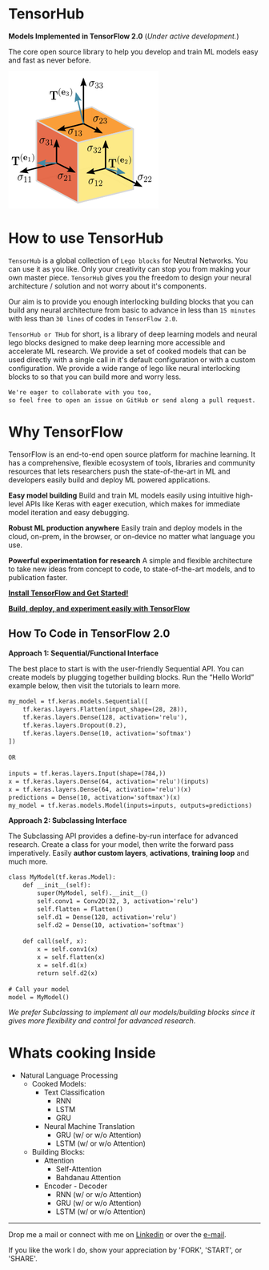 # TensorHub
**Models Implemented in TensorFlow 2.0** (*Under active development.*)

The core open source library to help you develop and train ML models easy and fast as never before.

![TensorHub](__data__/header.png)

# How to use TensorHub

`TensorHub` is a global collection of `Lego blocks` for Neutral Networks. You can use it as you like. Only your creativity can stop you from making your own master piece. `TensorHub` gives you the freedom to design your neural architecture / solution and not worry about it's components.

Our aim is to provide you enough interlocking building blocks that you can build any neural architecture from basic to advance in less than `15 minutes` with less than `30 lines` of codes in `TensorFlow 2.0`.

`TensorHub or THub` for short, is a library of deep learning models and neural lego blocks designed to make deep learning more accessible and accelerate ML research. We provide a set of cooked models that can be used directly with a single call in it's default configuration or with a custom configuration. We provide a wide range of lego like neural interlocking blocks to so that you can build more and worry less.


```
We're eager to collaborate with you too,
so feel free to open an issue on GitHub or send along a pull request.
```

# Why TensorFlow
TensorFlow is an end-to-end open source platform for machine learning. It has a comprehensive, flexible ecosystem of tools, libraries and community resources that lets researchers push the state-of-the-art in ML and developers easily build and deploy ML powered applications.

**Easy model building**
Build and train ML models easily using intuitive high-level APIs like Keras with eager execution, which makes for immediate model iteration and easy debugging.

**Robust ML production anywhere**
Easily train and deploy models in the cloud, on-prem, in the browser, or on-device no matter what language you use.

**Powerful experimentation for research**
A simple and flexible architecture to take new ideas from concept to code, to state-of-the-art models, and to publication faster.

**[Install TensorFlow and Get Started!](https://www.tensorflow.org/install)**

**[Build, deploy, and experiment easily with TensorFlow](https://www.tensorflow.org/)**


## How To Code in TensorFlow 2.0

**Approach 1: Sequential/Functional Interface**

The best place to start is with the user-friendly Sequential API. You can create models by plugging together building blocks. Run the “Hello World” example below, then visit the tutorials to learn more.

```
my_model = tf.keras.models.Sequential([
    tf.keras.layers.Flatten(input_shape=(28, 28)),
    tf.keras.layers.Dense(128, activation='relu'),
    tf.keras.layers.Dropout(0.2),
    tf.keras.layers.Dense(10, activation='softmax')
])

OR

inputs = tf.keras.layers.Input(shape=(784,))
x = tf.keras.layers.Dense(64, activation='relu')(inputs)
x = tf.keras.layers.Dense(64, activation='relu')(x)
predictions = Dense(10, activation='softmax')(x)
my_model = tf.keras.models.Model(inputs=inputs, outputs=predictions)
```


**Approach 2: Subclassing Interface**

The Subclassing API provides a define-by-run interface for advanced research. Create a class for your model, then write the forward pass imperatively. Easily **author custom layers**, **activations**, **training loop** and much more.

```
class MyModel(tf.keras.Model):
    def __init__(self):
        super(MyModel, self).__init__()
        self.conv1 = Conv2D(32, 3, activation='relu')
        self.flatten = Flatten()
        self.d1 = Dense(128, activation='relu')
        self.d2 = Dense(10, activation='softmax')

    def call(self, x):
        x = self.conv1(x)
        x = self.flatten(x)
        x = self.d1(x)
        return self.d2(x)

# Call your model
model = MyModel()
```

*We prefer Subclassing to implement all our models/building blocks since it gives more flexibility and control for advanced research.*


# Whats cooking Inside

+ Natural Language Processing
    + Cooked Models:
        + Text Classification
            + RNN
            + LSTM
            + GRU
        + Neural Machine Translation
            + GRU (w/ or w/o Attention)
            + LSTM (w/ or w/o Attention)
    + Building Blocks:
        + Attention
            + Self-Attention
            + Bahdanau Attention
        + Encoder - Decoder
            + RNN (w/ or w/o Attention)
            + GRU (w/ or w/o Attention)
            + LSTM (w/ or w/o Attention)

- - - -

Drop me a mail or connect with me on [Linkedin](https://linkedin.com/in/kumar-nityan-suman/) or over the [e-mail](nityan.suman@gmail.com).

If you like the work I do, show your appreciation by 'FORK', 'START', or 'SHARE'.